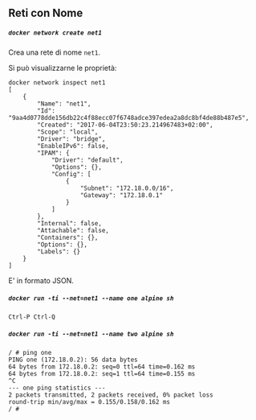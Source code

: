 ## Reti con Nome

##### `docker network create net1`

Crea una rete di nome `net1`.

Si può visualizzarne le proprietà:
```
docker network inspect net1 
[
    {
        "Name": "net1",
        "Id": "9aa4d0778dde156db22c4f88ecc07f6748adce397edea2a8dc8bf4de88b487e5",
        "Created": "2017-06-04T23:50:23.214967483+02:00",
        "Scope": "local",
        "Driver": "bridge",
        "EnableIPv6": false,
        "IPAM": {
            "Driver": "default",
            "Options": {},
            "Config": [
                {
                    "Subnet": "172.18.0.0/16",
                    "Gateway": "172.18.0.1"
                }
            ]
        },
        "Internal": false,
        "Attachable": false,
        "Containers": {},
        "Options": {},
        "Labels": {}
    }
]
```
E' in formato JSON.


##### `docker run -ti --net=net1 --name one alpine sh`
```
Ctrl-P Ctrl-Q
```
##### `docker run -ti --net=net1 --name two alpine sh`
```
/ # ping one
PING one (172.18.0.2): 56 data bytes
64 bytes from 172.18.0.2: seq=0 ttl=64 time=0.162 ms
64 bytes from 172.18.0.2: seq=1 ttl=64 time=0.155 ms
^C
--- one ping statistics ---
2 packets transmitted, 2 packets received, 0% packet loss
round-trip min/avg/max = 0.155/0.158/0.162 ms
/ #
```
